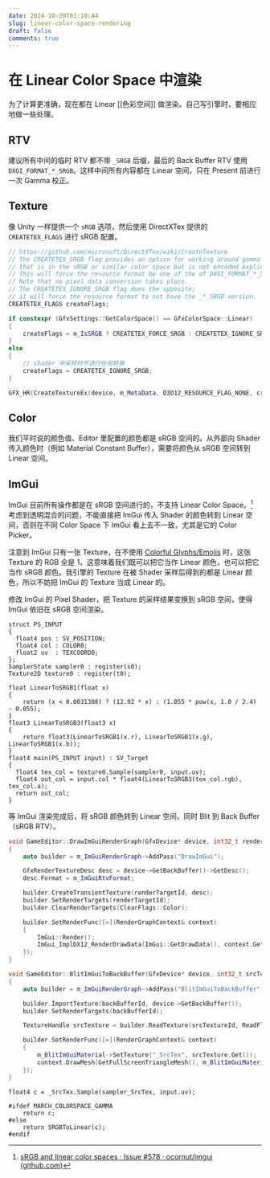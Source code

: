 ```yaml
---
date: 2024-10-20T01:10:44
slug: linear-color-space-rendering
draft: false
comments: true
---
```


# 在 Linear Color Space 中渲染

为了计算更准确，现在都在 Linear [[色彩空间]] 做渲染。自己写引擎时，要相应地做一些处理。

<!-- more -->

## RTV

建议所有中间的临时 RTV 都不带 `_SRGB` 后缀，最后的 Back Buffer RTV 使用 `DXGI_FORMAT_*_SRGB`。这样中间所有内容都在 Linear 空间，只在 Present 前进行一次 Gamma 校正。

## Texture

像 Unity 一样提供一个 `sRGB` 选项，然后使用 DirectXTex 提供的 `CREATETEX_FLAGS` 进行 sRGB 配置。

``` cpp
// https://github.com/microsoft/DirectXTex/wiki/CreateTexture
// The CREATETEX_SRGB flag provides an option for working around gamma issues with content
// that is in the sRGB or similar color space but is not encoded explicitly as an SRGB format.
// This will force the resource format be one of the of DXGI_FORMAT_*_SRGB formats if it exist.
// Note that no pixel data conversion takes place.
// The CREATETEX_IGNORE_SRGB flag does the opposite;
// it will force the resource format to not have the _*_SRGB version.
CREATETEX_FLAGS createFlags;

if constexpr (GfxSettings::GetColorSpace() == GfxColorSpace::Linear)
{
    createFlags = m_IsSRGB ? CREATETEX_FORCE_SRGB : CREATETEX_IGNORE_SRGB;
}
else
{
    // shader 中采样时不进行任何转换
    createFlags = CREATETEX_IGNORE_SRGB;
}

GFX_HR(CreateTextureEx(device, m_MetaData, D3D12_RESOURCE_FLAG_NONE, createFlags, &m_Resource));
```

## Color

我们平时说的颜色值、Editor 里配置的颜色都是 sRGB 空间的。从外部向 Shader 传入颜色时（例如 Material Constant Buffer），需要将颜色从 sRGB 空间转到 Linear 空间。

## ImGui

ImGui 目前所有操作都是在 sRGB 空间进行的，不支持 Linear Color Space。[^1] 考虑到透明混合的问题，不能直接把 ImGui 传入 Shader 的颜色转到 Linear 空间，否则在不同 Color Space 下 ImGui 看上去不一致，尤其是它的 Color Picker。

注意到 ImGui 只有一张 Texture，在不使用 [Colorful Glyphs/Emojis](https://github.com/ocornut/imgui/blob/master/docs/FONTS.md#using-colorful-glyphsemojis) 时，这张 Texture 的 RGB 全是 1，这意味着我们既可以把它当作 Linear 颜色，也可以把它当作 sRGB 颜色。我引擎的 Texture 在被 Shader 采样后得到的都是 Linear 颜色，所以不妨把 ImGui 的 Texture 当成 Linear 的。

修改 ImGui 的 Pixel Shader，把 Texture 的采样结果变换到 sRGB 空间，使得 ImGui 依旧在 sRGB 空间渲染。

``` hlsl
struct PS_INPUT
{
  float4 pos : SV_POSITION;
  float4 col : COLOR0;
  float2 uv  : TEXCOORD0;
};
SamplerState sampler0 : register(s0);
Texture2D texture0 : register(t0);

float LinearToSRGB1(float x)
{
    return (x < 0.0031308) ? (12.92 * x) : (1.055 * pow(x, 1.0 / 2.4) - 0.055);
}
float3 LinearToSRGB3(float3 x)
{
    return float3(LinearToSRGB1(x.r), LinearToSRGB1(x.g), LinearToSRGB1(x.b));
}
float4 main(PS_INPUT input) : SV_Target
{
  float4 tex_col = texture0.Sample(sampler0, input.uv);
  float4 out_col = input.col * float4(LinearToSRGB3(tex_col.rgb), tex_col.a);
  return out_col;
}
```

等 ImGui 渲染完成后，将 sRGB 颜色转到 Linear 空间，同时 Blit 到 Back Buffer（sRGB RTV）。

``` cpp
void GameEditor::DrawImGuiRenderGraph(GfxDevice* device, int32_t renderTargetId)
{
    auto builder = m_ImGuiRenderGraph->AddPass("DrawImGui");

    GfxRenderTextureDesc desc = device->GetBackBuffer()->GetDesc();
    desc.Format = m_ImGuiRtvFormat;

    builder.CreateTransientTexture(renderTargetId, desc);
    builder.SetRenderTargets(renderTargetId);
    builder.ClearRenderTargets(ClearFlags::Color);

    builder.SetRenderFunc([=](RenderGraphContext& context)
    {
        ImGui::Render();
        ImGui_ImplDX12_RenderDrawData(ImGui::GetDrawData(), context.GetD3D12GraphicsCommandList());
    });
}

void GameEditor::BlitImGuiToBackBuffer(GfxDevice* device, int32_t srcTextureId, int32_t backBufferId)
{
    auto builder = m_ImGuiRenderGraph->AddPass("BlitImGuiToBackBuffer");

    builder.ImportTexture(backBufferId, device->GetBackBuffer());
    builder.SetRenderTargets(backBufferId);

    TextureHandle srcTexture = builder.ReadTexture(srcTextureId, ReadFlags::PixelShader);

    builder.SetRenderFunc([=](RenderGraphContext& context)
    {
        m_BlitImGuiMaterial->SetTexture("_SrcTex", srcTexture.Get());
        context.DrawMesh(GetFullScreenTriangleMesh(), m_BlitImGuiMaterial.get());
    });
}
```

``` hlsl
float4 c = _SrcTex.Sample(sampler_SrcTex, input.uv);

#ifdef MARCH_COLORSPACE_GAMMA
    return c;
#else
    return SRGBToLinear(c);
#endif
```

[^1]: [sRGB and linear color spaces · Issue #578 · ocornut/imgui (github.com)](https://github.com/ocornut/imgui/issues/578)

